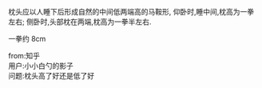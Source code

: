 枕头应以人睡下后形成自然的中间低两端高的马鞍形,
仰卧时,睡中间,枕高为一拳左右;
侧卧时,头部枕在两端,枕高为一拳半左右.

一拳约 8cm



from:知乎    
用户:小小白勺的影子    
问题:枕头高了好还是低了好
